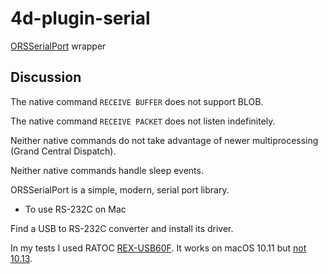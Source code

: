 # 4d-plugin-serial
[ORSSerialPort](https://github.com/armadsen/ORSSerialPort) wrapper

## Discussion

The native command ``RECEIVE BUFFER`` does not support BLOB.

The native command ``RECEIVE PACKET`` does not listen indefinitely.

Neither native commands do not take advantage of newer multiprocessing (Grand Central Dispatch).

Neither native commands handle sleep events.

ORSSerialPort is a simple, modern, serial port library.

* To use RS-232C on Mac

Find a USB to RS-232C converter and install its driver.

In my tests I used RATOC [REX-USB60F](http://www.ratocsystems.com/products/subpage/convert/usb60f_siyou.html). It works on macOS 10.11 but [not 10.13](http://www.ratocsystems.com/services/driver/rs232c.html).


